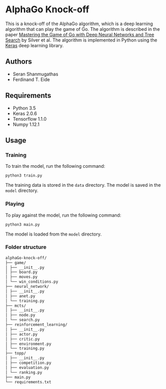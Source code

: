# AlphaGo Knock-off

This is a knock-off of the AlphaGo algorithm, which is a deep learning algorithm that can play the game of Go. The algorithm is described in the paper [Mastering the Game of Go with Deep Neural Networks and Tree Search](https://www.nature.com/articles/nature16961) by Silver et al. The algorithm is implemented in Python using the [Keras](https://keras.io/) deep learning library.

## Authors

- Seran Shanmugathas
- Ferdinand T. Eide

## Requirements

- Python 3.5
- Keras 2.0.6
- Tensorflow 1.1.0
- Numpy 1.12.1

## Usage

### Training

To train the model, run the following command:

    python3 train.py

The training data is stored in the `data` directory. The model is saved in the `model` directory.

### Playing

To play against the model, run the following command:

    python3 main.py

The model is loaded from the `model` directory.

### Folder structure

```bash
alphaGo-knock-off/
├── game/
│ ├── __init__.py
│ ├── board.py
│ ├── moves.py
│ └── win_conditions.py
├── neural_network/
│ ├── __init__.py
│ ├── anet.py
│ └── training.py
├── mcts/
│ ├── __init__.py
│ ├── node.py
│ └── search.py
├── reinforcement_learning/
│ ├── __init__.py
│ ├── actor.py
│ ├── critic.py
│ ├── environment.py
│ └── training.py
├── topp/
│ ├── __init__.py
│ ├── competition.py
│ ├── evaluation.py
│ └── ranking.py
├── main.py
└── requirements.txt
```

